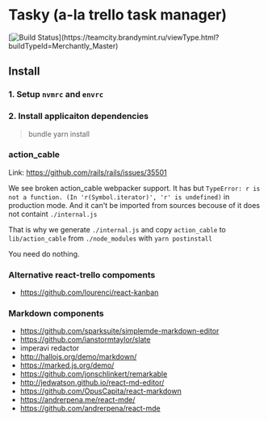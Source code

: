# Tasky (a-la trello task manager)

[![Build
Status](https://teamcity.brandymint.ru/app/rest/builds/buildType(id:Merchantly_Master)/statusIcon)](https://teamcity.brandymint.ru/viewType.html?buildTypeId=Merchantly_Master)


## Install

### 1. Setup `nvmrc` and `envrc`

### 2. Install applicaiton dependencies

> bundle
> yarn install

### action_cable

Link: https://github.com/rails/rails/issues/35501

We see broken action_cable webpacker support. It has but `TypeError: r is not a
function. (In 'r(Symbol.iterator)', 'r' is undefined)` in production mode.
And it can't be imported from sources becouse of it does not containt
`./internal.js`

That is why we generate `./internal.js` and copy `action_cable` to
`lib/action_cable` from `./node_modules` with `yarn postinstall`

You need do nothing. 

### Alternative react-trello compoments

* https://github.com/lourenci/react-kanban

### Markdown components

* https://github.com/sparksuite/simplemde-markdown-editor
* https://github.com/ianstormtaylor/slate
* imperavi redactor
* http://hallojs.org/demo/markdown/
* https://marked.js.org/demo/
* https://github.com/jonschlinkert/remarkable
* http://jedwatson.github.io/react-md-editor/
* https://github.com/OpusCapita/react-markdown
* https://andrerpena.me/react-mde/
* https://github.com/andrerpena/react-mde
